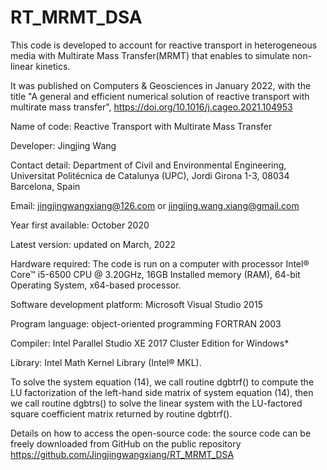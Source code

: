 # RT_MRMT_DSA

This code is developed to account for reactive transport in heterogeneous media with Multirate Mass Transfer(MRMT) that enables to simulate non-linear kinetics.

It was published on Computers & Geosciences in January 2022, with the title "A general and efficient numerical solution of reactive transport with multirate mass transfer", https://doi.org/10.1016/j.cageo.2021.104953 

Name of code: Reactive Transport with Multirate Mass Transfer 

Developer: Jingjing Wang 

Contact detail: Department of Civil and Environmental Engineering, Universitat Politécnica de Catalunya (UPC), Jordi Girona 1-3, 08034 Barcelona, Spain 

Email: jingjingwangxiang@126.com or jingjing.wang.xiang@gmail.com 

Year first available: October 2020 

Latest version: updated on March, 2022 

Hardware required: The code is run on a computer with processor Intel® Core™ i5-6500 CPU @ 3.20GHz, 16GB Installed memory (RAM), 64-bit Operating System, x64-based processor. 

Software development platform: Microsoft Visual Studio 2015 

Program language: object-oriented programming FORTRAN 2003 

Compiler: Intel Parallel Studio XE 2017 Cluster Edition for Windows* 

Library: Intel Math Kernel Library (Intel® MKL). 

To solve the system equation (14), we call routine dgbtrf() to compute the LU factorization of the left-hand side matrix of system equation (14), then we call routine dgbtrs() to solve the linear system with the LU-factored square coefficient matrix returned by routine dgbtrf(). 

Details on how to access the open-source code: the source code can be freely downloaded from GitHub on the public repository https://github.com/Jingjingwangxiang/RT_MRMT_DSA
